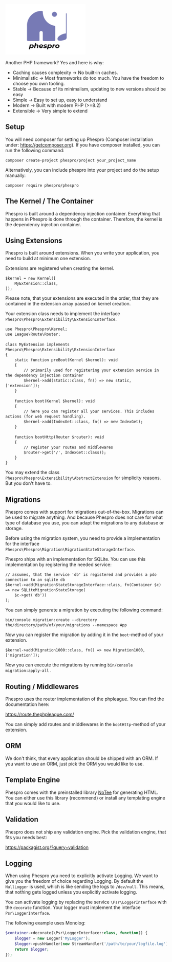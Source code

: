 <img src="./logo.svg" alt="logo" width="250" />
 
Another PHP framework? Yes and here is why:

- Caching causes complexity -> No built-in caches.
- Minimalistic -> Most frameworks do too much. You have the freedom to choose you own tooling.
- Stable -> Because of its minimalism, updating to new versions should be easy
- Simple -> Easy to set up, easy to understand
- Modern -> Built with modern PHP (>=8.2)
- Extensible -> Very simple to extend

## Setup

You will need composer for setting up Phespro (Composer installation under: https://getcomposer.org).
If you have composer installed, you can run the following command:

```
composer create-project phespro/project your_project_name
```

Alternatively, you can include phespro into your project and do the setup manually:

```
composer require phespro/phespro
```

## The Kernel / The Container

Phespro is built around a dependency injection container. Everything that happens in Phespro is done through the
container. Therefore, the kernel is the dependency injection container.

## Using Extensions

Phespro is built around extensions. When you write your application, you need to build at minimum one extension.

Extensions are registered when creating the kernel.

```
$kernel = new Kernel([
    MyExtension::class,
]);
```

Please note, that your extensions are executed in the order, that they are contained in the extension array passed on kernel creation.

Your extension class needs to implement the interface `Phespro\Phespro\Extensibility\ExtensionInterface`.

```
use Phespro\Phespro\Kernel;
use League\Route\Router;

class MyExtension implements Phespro\Phespro\Extensibility\ExtensionInterface
{
    static function preBoot(Kernel $kernel): void
    {
        // primarily used for registering your extension service in the dependency injection container
        $kernel->add(static::class, fn() => new static, ['extension']);
    }

    function boot(Kernel $kernel): void
    {
        // here you can register all your services. This includes actions (for web request handling).
        $kernel->add(IndexGet::class, fn() => new IndexGet);
    }

    function bootHttp(Router $router): void
    {
        // register your routes and middlewares
        $router->get('/', IndexGet::class));
    }
}
```

You may extend the class `Phespro\Phespro\Extensibility\AbstractExtension` for simplicity reasons. But you don't have to.

## Migrations

Phespro comes with support for migrations out-of-the-box. Migrations can be used to migrate anything.
And because Phespro does not care for what type of database you use, you can adapt the migrations to
any database or storage.

Before using the migration system, you need to provide a implementation for the interface `Phespro\Phespro\Migration\MigrationStateStorageInterface`.

Phespro ships with an implementation for SQLite. You can use this implementation by registering the needed service:

```
// assumes, that the service 'db' is registered and provides a pdo connection to an sqlite db
$kernel->add(MigrationStateStorageInterface::class, fn(Container $c) => new SQLiteMigrationStateStorage(
    $c->get('db'))
);
```

You can simply generate a migration by executing the following command:

```
bin/console migration:create --directory the/directory/path/of/your/migrations --namespace App
```

Now you can register the migration by adding it in the `boot`-method of your extension.

```
$kernel->add(Migration1000::class, fn() => new Migration1000, ['migration']);
```

Now you can execute the migrations by running `bin/console migration:apply-all` .

## Routing / Middlewares

Phespro uses the router implementation of the phpleague. You can find the documentation here:

https://route.thephpleague.com/

You can simply add routes and middlewares in the `bootHttp`-method of your extension.

## ORM

We don't think, that every application should be shipped with an ORM. If you want to use an ORM, just pick the ORM you
would like to use.

## Template Engine

Phespro comes with the preinstalled library <a href="https://packagist.org/packages/mschop/notee">NoTee</a> for
generating HTML. You can either use this library (recommend) or install any templating engine that you would like to use.

## Validation

Phespro does not ship any validation engine. Pick the validation engine, that fits you needs best:

https://packagist.org/?query=validation

## Logging

When using Phespro you need to explicitly activate Logging. We want to give you the freedom of choice regarding Logging.
By default the `NullLogger` is used, which is like sending the logs to `/dev/null`. This means, that nothing gets logged
unless you explicitly activate logging.

You can activate logging by replacing the service `\Psr\LoggerInterface` with the `decorate` function. Your logger must
implement the interface `Psr\LoggerInterface`.

The following example uses Monolog:

```php
$container->decorate(\Psr\LoggerInterface::class, function() {
    $logger = new Logger('MyLogger');
    $logger->pushHandler(new StreamHandler('/path/to/your/logfile.log'));
    return $logger;
});
```